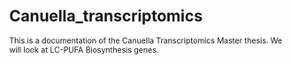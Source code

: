# Canuella_transcriptomics
This is a documentation of the Canuella Transcriptomics Master thesis. We will look at LC-PUFA Biosynthesis genes. 
